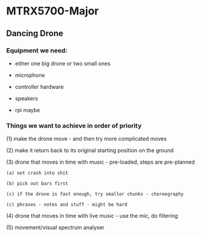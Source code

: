 # MTRX5700-Major

## Dancing Drone

### Equipment we need:

- either one big drone or two small ones

- microphone

- controller hardware

- speakers

- rpi maybe

### Things we want to achieve in order of priority

(1) make the drone move - and then try more complicated moves

(2) make it return back to its original starting position on the ground

(3) drone that moves in time with music - pre-loaded, steps are pre-planned

    (a) not crash into shit

    (b) pick out bars first

    (c) if the drone is fast enough, try smaller chunks - choreography

    (c) phrases - notes and stuff - might be hard

(4) drone that moves in time with live music - use the mic, do filtering

(5) movement/visual spectrum analyser


